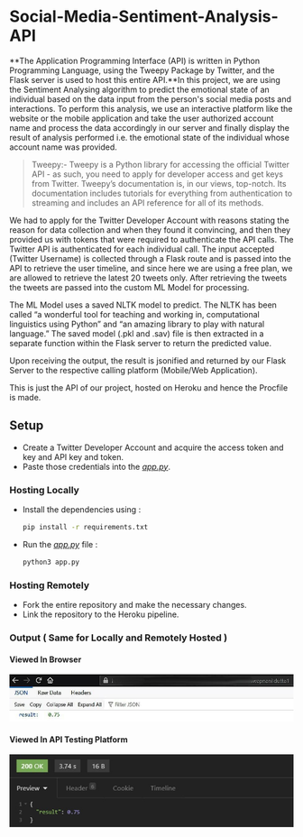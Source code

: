 # Social-Media-Sentiment-Analysis-API

**The Application Programming Interface (API) is written in Python Programming Language, using the Tweepy Package by Twitter, and the Flask server is used to host this entire API.**In this project, we are using the Sentiment Analysing algorithm to predict the emotional state of an individual based on the data input from the person's social media posts and interactions. To perform this analysis, we use an interactive platform like the website or the mobile application and take the user authorized account name and process the data accordingly in our server and finally display the result of analysis performed i.e. the emotional state of the individual whose account name was provided.

> Tweepy:- Tweepy is a Python library for accessing the official Twitter API - as such, you need to apply for developer access and get keys from Twitter. Tweepy’s documentation is, in our views, top-notch. Its documentation includes tutorials for everything from authentication to streaming and includes an API reference for all of its methods.

We had to apply for the Twitter Developer Account with reasons stating the reason for data collection and when they found it convincing, and then they provided us with tokens that were required to authenticate the API calls. The Twitter API is authenticated for each individual call. The input accepted (Twitter Username) is collected through a Flask route and is passed into the API to retrieve the user timeline, and since here we are using a free plan, we are allowed to retrieve the latest 20 tweets only. After retrieving the tweets the tweets are passed into the custom ML Model for processing.

The ML Model uses a saved NLTK model to predict. The NLTK has been called “a wonderful tool for teaching and working in, computational linguistics using Python” and “an amazing library to play with natural language.” The saved model (.pkl and .sav) file is then extracted in a separate function within the Flask server to return the predicted value.

Upon receiving the output, the result is jsonified and returned by our Flask Server to the respective calling platform (Mobile/Web Application).

This is just the API of our project, hosted on Heroku and hence the Procfile is made.

## Setup

- Create a Twitter Developer Account and acquire the access token and key and API key and token.
- Paste those credentials into the [_app.py_](/app.py).

### Hosting Locally

- Install the dependencies using :

  ```bash
  pip install -r requirements.txt
  ```

- Run the [_app.py_](/app.py) file :

  ```bash
  python3 app.py
  ```

### Hosting Remotely

- Fork the entire repository and make the necessary changes.
- Link the repository to the Heroku pipeline.

### Output ( Same for Locally and Remotely Hosted )

#### Viewed In Browser

<p align="center">
<img src='Static\1.jpg' alt="Browser View">
</p>

#### Viewed In API Testing Platform

<p align="center">
<img src='Static\2.jpg' alt="API Tester View">
</p>
